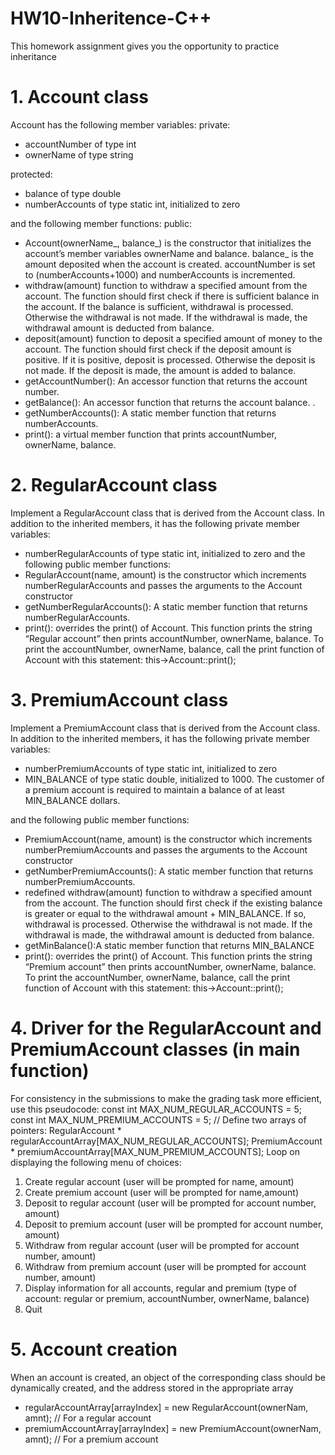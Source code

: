 # HW10-Inheritence-C++
This homework assignment gives you the opportunity to practice inheritance

# 1. Account class
Account has the following member variables:
private:
- accountNumber of type int
- ownerName of type string

protected:
- balance of type double
- numberAccounts of type static int, initialized to zero 

and the following member functions:
public:
- Account(ownerName_, balance_) is the constructor that initializes the account’s
member variables ownerName and balance. balance_ is the amount deposited when the
account is created. accountNumber is set to (numberAccounts+1000) and
numberAccounts is incremented.
- withdraw(amount) function to withdraw a specified amount from the account. The function
should first check if there is sufficient balance in the account. If the balance is sufficient,
withdrawal is processed. Otherwise the withdrawal is not made. If the withdrawal is made, the
withdrawal amount is deducted from balance.
- deposit(amount) function to deposit a specified amount of money to the account. The
function should first check if the deposit amount is positive. If it is positive, deposit is processed.
Otherwise the deposit is not made. If the deposit is made, the amount is added to balance.
- getAccountNumber(): An accessor function that returns the account number.
- getBalance(): An accessor function that returns the account balance. .
- getNumberAccounts(): A static member function that returns numberAccounts.
- print(): a virtual member function that prints accountNumber, ownerName,
balance.

# 2. RegularAccount class
Implement a RegularAccount class that is derived from the Account class.
In addition to the inherited members, it has the following private member variables:
- numberRegularAccounts of type static int, initialized to zero
and the following public member functions:
- RegularAccount(name, amount) is the constructor which increments
numberRegularAccounts and passes the arguments to the Account constructor
- getNumberRegularAccounts(): A static member function that returns
numberRegularAccounts.
- print(): overrides the print() of Account. This function prints the string “Regular
account” then prints accountNumber, ownerName, balance. To print the
accountNumber, ownerName, balance, call the print function of Account with
this statement: this->Account::print();

# 3. PremiumAccount class
Implement a PremiumAccount class that is derived from the Account class.
In addition to the inherited members, it has the following private member variables:
- numberPremiumAccounts of type static int, initialized to zero
- MIN_BALANCE of type static double, initialized to 1000. The customer of a premium
account is required to maintain a balance of at least MIN_BALANCE dollars.

and the following public member functions:
- PremiumAccount(name, amount) is the constructor which increments
numberPremiumAccounts and passes the arguments to the Account constructor
- getNumberPremiumAccounts(): A static member function that returns
numberPremiumAccounts.
- redefined withdraw(amount) function to withdraw a specified amount from the account.
The function should first check if the existing balance is greater or equal to the withdrawal
amount + MIN_BALANCE. If so, withdrawal is processed. Otherwise the withdrawal is not made.
If the withdrawal is made, the withdrawal amount is deducted from balance.
- getMinBalance():A static member function that returns MIN_BALANCE
- print(): overrides the print() of Account. This function prints the string “Premium
account” then prints accountNumber, ownerName, balance. To print the
accountNumber, ownerName, balance, call the print function of Account with
this statement: this->Account::print();

# 4. Driver for the RegularAccount and PremiumAccount classes (in main function)
For consistency in the submissions to make the grading task more efficient, use this pseudocode:
const int MAX_NUM_REGULAR_ACCOUNTS = 5;
const int MAX_NUM_PREMIUM_ACCOUNTS = 5;
// Define two arrays of pointers:
RegularAccount * regularAccountArray[MAX_NUM_REGULAR_ACCOUNTS];
PremiumAccount * premiumAccountArray[MAX_NUM_PREMIUM_ACCOUNTS];
Loop on displaying the following menu of choices:
1. Create regular account (user will be prompted for name, amount)
2. Create premium account (user will be prompted for name,amount)
3. Deposit to regular account (user will be prompted for account
number, amount)
4. Deposit to premium account (user will be prompted for account
number, amount)
5. Withdraw from regular account (user will be prompted for account
number, amount)
6. Withdraw from premium account (user will be prompted for account
number, amount)
7. Display information for all accounts, regular and premium (type
of account: regular or premium, accountNumber, ownerName,
balance)
8. Quit

# 5. Account creation
When an account is created, an object of the corresponding class should be dynamically created,
and the address stored in the appropriate array
- regularAccountArray[arrayIndex] = new RegularAccount(ownerNam,
amnt); // For a regular account
- premiumAccountArray[arrayIndex] = new PremiumAccount(ownerNam,
amnt); // For a premium account
